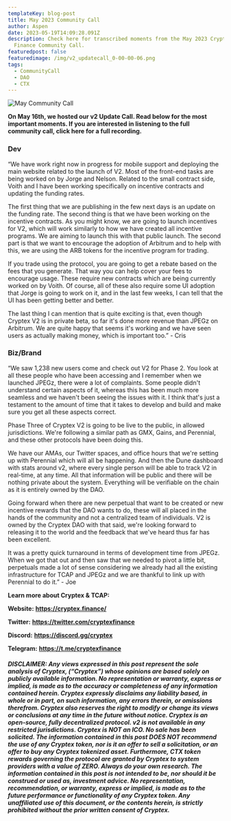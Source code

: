 ```yaml
---
templateKey: blog-post
title: May 2023 Community Call
author: Aspen
date: 2023-05-19T14:09:28.091Z
description: Check here for transcribed moments from the May 2023 Cryptex
  Finance Community Call.
featuredpost: false
featuredimage: /img/v2_updatecall_0-00-00-06.png
tags:
  - CommunityCall
  - DAO
  - CTX
---
```

![May Community Call](/img/v2_updatecall_0-00-00-06.png)

**O﻿n May 16th, we hosted our v2 Update Call. Read below for the most important moments. If you are interested in listening to the full community call, click here for a full recording.**

### Dev

“We have work right now in progress for mobile support and deploying the main website related to the launch of V2. Most of the front-end tasks are being worked on by Jorge and Nelson. Related to the small contract side, Voith and I have been working specifically on incentive contracts and updating the funding rates.

The first thing that we are publishing in the few next days is an update on the funding rate. The second thing is that we have been working on the incentive contracts. As you might know, we are going to launch incentives for V2, which will work similarly to how we have created all incentive programs. We are aiming to launch this with that public launch. The second part is that we want to encourage the adoption of Arbitrum and to help with this, we are using the ARB tokens for the incentive program for trading.

If you trade using the protocol, you are going to get a rebate based on the fees that you generate. That way you can help cover your fees to encourage usage. These require new contracts which are being currently worked on by Voith. Of course, all of these also require some UI adoption that Jorge is going to work on it, and in the last few weeks, I can tell that the UI has been getting better and better.

The last thing I can mention that is quite exciting is that, even though Cryptex V2 is in private beta, so far it's done more revenue than JPEGz on Arbitrum. We are quite happy that seems it's working and we have seen users as actually making money, which is important too.” - Cris

### Biz/Brand

“We saw 1,238 new users come and check out V2 for Phase 2. You look at all these people who have been accessing and I remember when we launched JPEGz, there were a lot of complaints. Some people didn't understand certain aspects of it, whereas this has been much more seamless and we haven't been seeing the issues with it. I think that's just a testament to the amount of time that it takes to develop and build and make sure you get all these aspects correct.

Phase Three of Cryptex V2 is going to be live to the public, in allowed jurisdictions. We're following a similar path as GMX, Gains, and Perennial, and these other protocols have been doing this.

We have our AMAs, our Twitter spaces, and office hours that we're setting up with Perennial which will all be happening. And then the Dune dashboard with stats around v2, where every single person will be able to track V2 in real-time, at any time. All that information will be public and there will be nothing private about the system. Everything will be verifiable on the chain as it is entirely owned by the DAO.

Going forward when there are new perpetual that want to be created or new incentive rewards that the DAO wants to do, these will all placed in the hands of the community and not a centralized team of individuals. V2 is owned by the Cryptex DAO with that said, we're looking forward to releasing it to the world and the feedback that we've heard thus far has been excellent.

It was a pretty quick turnaround in terms of development time from JPEGz. When we got that out and then saw that we needed to pivot a little bit, perpetuals made a lot of sense considering we already had all the existing infrastructure for TCAP and JPEGz and we are thankful to link up with Perennial to do it.” - Joe

**Learn more about Cryptex & TCAP:**

**Website:** [](https://cryptex.finance/)**<https://cryptex.finance/>**

**Twitter:** [](https://twitter.com/cryptexfinance)**<https://twitter.com/cryptexfinance>**

**Discord:** [](https://discord.gg/cryptex)**<https://discord.gg/cryptex>** 

**Telegram:** [](https://t.me/cryptexfinance)**<https://t.me/cryptexfinance>**

###### **DISCLAIMER: Any views expressed in this post represent the sole analysis of Cryptex, (“Cryptex”) whose opinions are based solely on publicly available information. No representation or warranty, express or implied, is made as to the accuracy or completeness of any information contained herein. Cryptex expressly disclaims any liability based, in whole or in part, on such information, any errors therein, or omissions therefrom. Cryptex also reserves the right to modify or change its views or conclusions at any time in the future without notice. Cryptex is an open-source, fully decentralized protocol. v2 is not available in any restricted jurisdictions. Cryptex is NOT an ICO. No sale has been solicited. The information contained in this post DOES NOT recommend the use of any Cryptex token, nor is it an offer to sell a solicitation, or an offer to buy any Cryptex tokenized asset. Furthermore, CTX token rewards governing the protocol are granted by Cryptex to system providers with a value of ZERO. Always do your own research. The information contained in this post is not intended to be, nor should it be construed or used as, investment advice. No representation, recommendation, or warranty, express or implied, is made as to the future performance or functionality of any Cryptex token. Any unaffiliated use of this document, or the contents herein, is strictly prohibited without the prior written consent of Cryptex.**